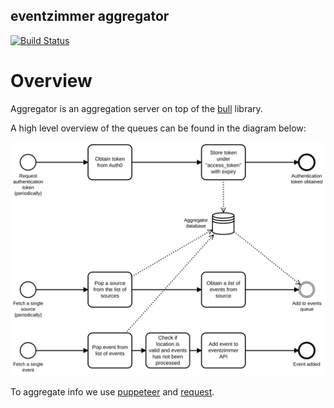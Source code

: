 eventzimmer aggregator
----------------------
[![Build Status](https://travis-ci.org/eventzimmer/aggregator.svg?branch=master)](https://travis-ci.org/eventzimmer/api)

# Overview

Aggregator is an aggregation server on top of the [bull](https://github.com/OptimalBits/bull) library.

A high level overview of the queues can be found in the diagram below:

![aggregator process](./docs/aggregator.svg "aggregator process")

To aggregate info we use [puppeteer](https://github.com/GoogleChrome/puppeteer) and [request](https://github.com/request/request).

